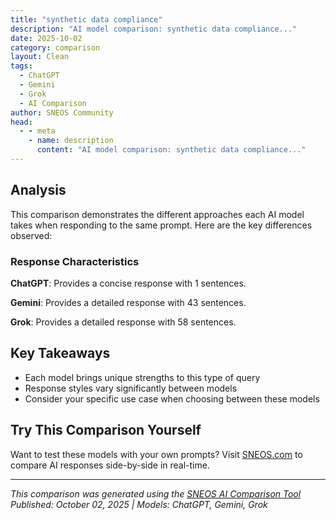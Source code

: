 ```yaml
---
title: "synthetic data compliance"
description: "AI model comparison: synthetic data compliance..."
date: 2025-10-02
category: comparison
layout: Clean
tags:
  - ChatGPT
  - Gemini
  - Grok
  - AI Comparison
author: SNEOS Community
head:
  - - meta
    - name: description
      content: "AI model comparison: synthetic data compliance..."
---
```


<ChatComparison
  title="synthetic data compliance"
  prompt="synthetic data compliance"
  :responses='{
    "ChatGPT": "Synthetic data compliance refers to the adherence to legal, ethical, and regulatory standards when creating and using synthetic data. Synthetic data, which is artificially generated rather than obtained from real-world events, can be utilized for various purposes, including training machine learning models, testing algorithms, and conducting research, without exposing sensitive personal data. However, compliance frameworks must be considered to ensure that synthetic data usage aligns with relevant laws and ethical standards. Here are some key considerations for synthetic data compliance:\n\n### 1. Data Privacy Regulations\n- **GDPR (General Data Protection Regulation)**: In the European Union, compliance with GDPR is vital. While synthetic data should not contain personal data, if it can be traced back to individuals or if it resembles original data too closely, it may still fall under GDPR.\n- **CCPA (California Consumer Privacy Act)**: Similar to GDPR, CCPA governs the collection and use of personal data of California residents. Synthetic data must ensure that it cannot be linked to identifiable individuals.\n\n### 2. Data Utility and Quality\n- **Accuracy and Fidelity**: Synthetic data should accurately represent the original data&#39;s distribution, patterns, and relationships if it is to be useful for model training or analysis.\n- **Validation**: Organizations should validate and test synthetic data to ensure that it serves its intended purpose effectively.\n\n### 3. Ethical Considerations\n- **Bias and Fairness**: Care must be taken to ensure that the synthetic data does not propagate bias present in the original dataset. This requires a thorough understanding of the original data and the potential implications of synthetic data outputs.\n- **Transparency**: Organizations should maintain transparency about how synthetic data is generated and used, particularly in high-stakes domains like healthcare and finance.\n\n### 4. Security Measures\n- **Access Controls**: Appropriate measures should be in place to restrict access to synthetic data, preventing unauthorized use or distribution.\n- **Traceability**: Tracking the provenance of synthetic data generation can help ensure accountability and compliance.\n\n### 5. Documentation and Governance\n- **Data Governance Framework**: Establishing a clear data governance framework that outlines policies and procedures related to synthetic data use, including generation, storage, and sharing.\n- **Documentation**: Comprehensive documentation of the synthetic data generation process, including methodologies and validation results, is essential.\n\n### 6. Industry-Specific Regulations\nMany industries have specific regulations regarding data handling (e.g., HIPAA for healthcare in the U.S., PCI DSS for payment data). Organizations must ensure compliance with these regulations when generating and using synthetic data.\n\n### Conclusion\nSynthetic data can provide significant advantages by enabling data analysis without compromising individual privacy. However, ensuring compliance with legal and ethical standards is essential for maintaining trust and accountability. Organizations should implement robust governance practices, validate synthetic data rigorously, and stay informed about evolving regulations and best practices.",
    "Gemini": "Synthetic data offers a promising avenue for addressing compliance concerns related to data privacy and security. Here\u0027s a breakdown of how it helps and key considerations:\n\n**How Synthetic Data Addresses Compliance:**\n\n*   **Privacy Preservation:** Synthetic data is generated without directly using real-world data, thus reducing the risk of exposing sensitive information. Properly generated synthetic data doesn\u0027t contain Personally Identifiable Information (PII).\n*   **Anonymization Alternative:** Traditional anonymization techniques (e.g., masking, pseudonymization) can sometimes degrade data utility or be reversible. Synthetic data offers a potentially more effective approach to achieving data privacy while preserving analytical value.\n*   **Compliance with Regulations:** Synthetic data can help organizations comply with various data privacy regulations, including:\n    *   **GDPR (General Data Protection Regulation):** By not containing personal data, synthetic data falls outside the scope of GDPR. This allows for broader data sharing and usage.\n    *   **CCPA (California Consumer Privacy Act):** Similar to GDPR, synthetic data avoids the restrictions imposed by CCPA on personal information.\n    *   **HIPAA (Health Insurance Portability and Accountability Act):** Synthetic data can be used in healthcare research and development without violating HIPAA\u0027s stringent privacy rules.\n    *   **Other industry-specific regulations:** Similar benefits apply to other regulations that restrict the use or sharing of sensitive data.\n*   **Reduced Risk of Data Breaches:** Because synthetic data isn\u0027t real, a data breach involving synthetic data doesn\u0027t expose individuals to privacy risks.\n*   **Enabling Data Sharing and Collaboration:** Synthetic data facilitates data sharing and collaboration both internally and externally, without the privacy concerns associated with real data. This is particularly valuable for:\n    *   **Training machine learning models:** Synthetic data can be used to train ML models when access to real data is limited or prohibited due to privacy restrictions.\n    *   **Testing software and algorithms:** Synthetic data provides a safe and controlled environment for testing applications and algorithms without risking data breaches or compliance violations.\n    *   **Research and development:** Researchers can use synthetic data to conduct studies and explore new ideas without needing to obtain consent from individuals.\n\n**Key Considerations for Synthetic Data and Compliance:**\n\n*   **Utility and Fidelity:** The synthetic data must accurately reflect the statistical properties and relationships present in the real data. If the synthetic data is not representative, it will not be useful for its intended purpose (e.g., training a model, testing an algorithm).  Metrics to assess the similarity and utility of synthetic data are crucial.\n*   **Generation Methods:** The method used to generate the synthetic data is critical. Techniques should be carefully chosen and implemented to ensure privacy protection and data utility. Common techniques include:\n    *   **Statistical modeling:** Fit statistical models to real data and then sample from those models to create synthetic data.\n    *   **Generative adversarial networks (GANs):** Train GANs to generate synthetic data that resembles real data.\n    *   **Variational autoencoders (VAEs):** Another type of neural network that can be used for generating synthetic data.\n    *   **Differential privacy:**  Introduce noise into the data generation process to ensure that no individual\u0027s information can be inferred from the synthetic data.\n*   **Privacy Risk Assessment:** Even with synthetic data, it\u0027s important to conduct a privacy risk assessment to identify and mitigate potential risks.  Consider the possibility of \u0022membership inference\u0022 attacks (determining if a specific record was used to create the synthetic data) and other potential privacy breaches.\n*   **Transparency and Auditability:** Maintain transparency about the synthetic data generation process. Document the methods used, the parameters set, and the steps taken to ensure privacy. This facilitates auditing and helps demonstrate compliance.\n*   **Data Governance:** Implement a data governance framework that defines policies and procedures for the creation, use, and sharing of synthetic data. This includes guidelines for data quality, privacy, and security.\n*   **Legal and Regulatory Guidance:** Stay up-to-date on the latest legal and regulatory guidance regarding synthetic data.  Interpretations of regulations may evolve, so it\u0027s essential to seek expert advice.\n*   **Specific Use Case Requirements:** The choice of synthetic data generation method and the level of privacy protection required will depend on the specific use case. For example, training a highly sensitive machine learning model may require stronger privacy guarantees than testing a simple algorithm.\n*   **Re-Identification Risk:** Although designed to be privacy-preserving, careful consideration must be given to avoid scenarios where synthetic data, when combined with other available data, could lead to the re-identification of individuals.\n\n**In Summary:**\n\nSynthetic data provides a powerful tool for navigating complex data privacy regulations and enabling data-driven innovation. However, it\u0027s crucial to approach synthetic data generation with care, using appropriate techniques, implementing robust data governance, and continuously monitoring for privacy risks. When done correctly, synthetic data can unlock new opportunities for data sharing, collaboration, and analysis while maintaining a strong commitment to data privacy and compliance.\n",
    "Grok": "Synthetic data compliance refers to the adherence of synthetic data\u2014artificially generated data that mimics the characteristics of real data without containing personally identifiable information (PII)\u2014to relevant laws, regulations, and ethical standards. Synthetic data is often used in areas such as machine learning, testing, and research to protect privacy and reduce the risks associated with handling sensitive or personal information. However, ensuring compliance when using synthetic data is critical to avoid legal, ethical, and operational issues.\n\nHere are key aspects of synthetic data compliance:\n\n### 1. **Privacy Regulations and Laws**\nSynthetic data is often created to avoid the constraints of privacy laws like the General Data Protection Regulation (GDPR) in the EU, the California Consumer Privacy Act (CCPA) in the US, or other regional data protection regulations. However, compliance must still be ensured by verifying that:\n   - **No Re-Identification Risk**: Even though synthetic data is artificial, there is a risk that it could be used to re-identify individuals if it is not properly anonymized or if it correlates too closely with real datasets. Compliance requires ensuring that synthetic data cannot be reverse-engineered to reveal personal information.\n   - **Legal Basis for Use**: If synthetic data is derived from real data, organizations must ensure they have the legal right to use the original data for this purpose, including obtaining necessary consents or adhering to data minimization principles.\n   - **Transparency**: Under regulations like GDPR, organizations may still need to inform individuals or regulators about the use of synthetic data if it impacts them indirectly (e.g., in automated decision-making systems).\n\n### 2. **Data Quality and Bias Mitigation**\n   - Synthetic data must be representative of the real-world scenarios it is intended to simulate to avoid introducing biases into models or systems. Non-compliance with fairness and accountability principles (e.g., under AI ethics guidelines) can occur if synthetic data reinforces existing biases or inaccuracies.\n   - Regular audits and validation processes should be in place to ensure the synthetic data does not lead to discriminatory outcomes.\n\n### 3. **Ethical Considerations**\n   - Even if synthetic data is compliant with privacy laws, ethical concerns may arise. For instance, if synthetic data is used to simulate sensitive scenarios (e.g., health conditions or marginalized groups), it must be handled with care to avoid stereotyping or harm.\n   - Ethical guidelines or frameworks, such as those provided by the IEEE or OECD for AI and data use, should be followed to ensure responsible practices.\n\n### 4. **Industry-Specific Compliance**\n   - Certain industries, such as healthcare (HIPAA in the US) or finance (PCI DSS), have specific regulations about data usage, even for synthetic data. For instance:\n     - In healthcare, synthetic patient data must not inadvertently expose real patient information and must comply with de-identification standards.\n     - In finance, synthetic transaction data must adhere to anti-money laundering (AML) and fraud prevention guidelines.\n   - Organizations must align their synthetic data practices with these sector-specific rules.\n\n### 5. **Intellectual Property and Data Ownership**\n   - If synthetic data is generated from proprietary datasets, compliance with intellectual property laws and data ownership agreements is necessary. Organizations must ensure they have the right to create and use synthetic data derived from licensed or third-party data sources.\n\n### 6. **Security Standards**\n   - Synthetic data should be protected against unauthorized access or misuse, especially if it is used in testing environments where security controls might be lax. Compliance with cybersecurity frameworks like ISO 27001 or NIST can help safeguard synthetic data.\n\n### 7. **Validation and Documentation**\n   - Organizations should maintain detailed documentation of how synthetic data is generated, including the algorithms, models, and source data used. This is important for audits and demonstrating compliance with regulations.\n   - Validation processes should confirm that synthetic data serves its intended purpose without violating privacy or ethical standards.\n\n### Tools and Techniques for Compliance\n   - **Differential Privacy**: A technique to ensure that synthetic data does not reveal information about individuals, even statistically.\n   - **Data Anonymization**: Removing or obfuscating any identifiable elements during synthetic data creation.\n   - **Synthetic Data Generators**: Tools like SDV (Synthetic Data Vault), DataSynthesizer, or commercial platforms often include compliance features to align with privacy standards.\n\n### Challenges in Synthetic Data Compliance\n   - **Regulatory Ambiguity**: Not all regulations explicitly address synthetic data, leading to uncertainty in interpretation.\n   - **Risk of Overfitting**: If synthetic data is too similar to real data, privacy breaches may still occur.\n   - **Resource Constraints**: Small organizations may lack the tools or expertise to ensure compliance when generating synthetic data.\n\n### Best Practices for Synthetic Data Compliance\n   1. Conduct a Data Protection Impact Assessment (DPIA) to evaluate risks associated with synthetic data.\n   2. Engage legal and compliance experts to align practices with applicable laws.\n   3. Use privacy-preserving techniques like differential privacy during data synthesis.\n   4. Regularly audit and update synthetic data processes to address evolving regulations.\n   5. Train staff on the ethical and legal implications of using synthetic data.\n\nBy addressing these compliance aspects, organizations can leverage the benefits of synthetic data\u2014such as enhanced privacy and scalability\u2014while minimizing risks and ensuring alignment with legal and ethical standards. If you have a specific context or regulation in mind (e.g., GDPR, HIPAA), let me know, and I can dive deeper into that!"
  }'
  published-date="13:13"
/>

## Analysis

This comparison demonstrates the different approaches each AI model takes when responding to the same prompt. Here are the key differences observed:

### Response Characteristics

**ChatGPT**: Provides a concise response with 1 sentences. 

**Gemini**: Provides a detailed response with 43 sentences. 

**Grok**: Provides a detailed response with 58 sentences. 

## Key Takeaways

- Each model brings unique strengths to this type of query
- Response styles vary significantly between models
- Consider your specific use case when choosing between these models

## Try This Comparison Yourself

Want to test these models with your own prompts? Visit [SNEOS.com](https://sneos.com) to compare AI responses side-by-side in real-time.

---

*This comparison was generated using the [SNEOS AI Comparison Tool](https://sneos.com)*
*Published: October 02, 2025 | Models: ChatGPT, Gemini, Grok*
